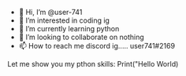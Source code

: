 - 👋 Hi, I’m @user-741
- 👀 I’m interested in coding ig
- 🌱 I’m currently learning python
- 💞️ I’m looking to collaborate on nothing
- 📫 How to reach me discord ig..... user741#2169

<!---
user-741/user-741 is a ✨ special ✨ repository because its `README.md` (this file) appears on your GitHub profile.
You can click the Preview link to take a look at your changes.
--->
Let me show you my pthon skills:
Print("Hello World)
